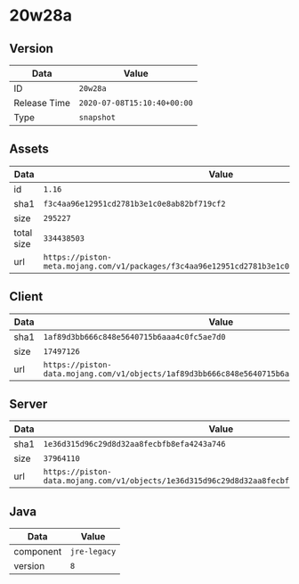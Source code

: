 # 20w28a

## Version

|**Data**        | **Value**                 |
|----------------|-------------------------|
| ID   | ```20w28a```   |
| Release Time   | ```2020-07-08T15:10:40+00:00```   |
| Type   | ```snapshot```   |

## Assets

|**Data**        | **Value**                 |
|----------------|-------------------------|
| id   | ```1.16```   |
| sha1   | ```f3c4aa96e12951cd2781b3e1c0e8ab82bf719cf2```   |
| size   | ```295227```   |
| total size  | ```334438503```  |
| url       | ```https://piston-meta.mojang.com/v1/packages/f3c4aa96e12951cd2781b3e1c0e8ab82bf719cf2/1.16.json``` |

## Client

|**Data**        | **Value**                 |
|----------------|-------------------------|
| sha1   | ```1af89d3bb666c848e5640715b6aaa4c0fc5ae7d0```   |
| size   | ```17497126```   |
| url       | ```https://piston-data.mojang.com/v1/objects/1af89d3bb666c848e5640715b6aaa4c0fc5ae7d0/client.jar``` |

## Server

|**Data**        | **Value**                 |
|----------------|-------------------------|
| sha1   | ```1e36d315d96c29d8d32aa8fecbfb8efa4243a746```   |
| size   | ```37964110```   |
| url       | ```https://piston-data.mojang.com/v1/objects/1e36d315d96c29d8d32aa8fecbfb8efa4243a746/server.jar``` |

## Java

|**Data**        | **Value**                 |
|----------------|-------------------------|
| component   | ```jre-legacy```   |
| version   | ```8```   |